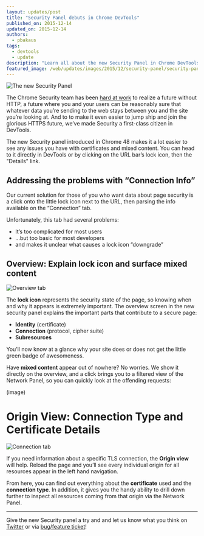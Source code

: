 ```yaml
---
layout: updates/post
title: "Security Panel debuts in Chrome DevTools"
published_on: 2015-12-14
updated_on: 2015-12-14
authors:
  - pbakaus
tags:
  - devtools
  - update
description: "Learn all about the new Security Panel in Chrome DevTools."
featured_image: /web/updates/images/2015/12/security-panel/security-panel.png
---
```


![The new Security Panel](/web/updates/images/2015/12/security-panel/security-panel.png)

The Chrome Security team has been [hard at work](https://www.chromium.org/Home/chromium-security/marking-http-as-non-secure) to realize a future without HTTP, a future where you and your users can be reasonably sure that whatever data you’re sending to the web stays between you and the site you’re looking at. And to to make it even easier to jump ship and join the glorious HTTPS future, we’ve made Security a first-class citizen in DevTools.

The new Security panel introduced in Chrome 48 makes it a lot easier to see any issues you have with certificates and mixed content. You can head to it directly in DevTools or by clicking on the URL bar’s lock icon,  then the "Details" link.

## Addressing the problems with “Connection Info”

Our current solution for those of you who want data about page security is a click onto the little lock icon next to the URL, then parsing the info available on the “Connection” tab.

Unfortunately, this tab had several problems:

 - It’s too complicated for most users
 - ...but too basic for most developers
 - and makes it unclear what causes a lock icon “downgrade”

## Overview: Explain lock icon and surface mixed content

![Overview tab](/web/updates/images/2015/12/security-panel/overview.png)

The **lock icon** represents the security state of the page, so knowing when and why it appears is extremely important. The overview screen in the new security panel explains the important parts that contribute to a secure page:

 - **Identity** (certificate)
 - **Connection** (protocol, cipher suite)
 - **Subresources**

You’ll now know at a glance why your site does or does not get the little green badge of awesomeness.

Have **mixed content** appear out of nowhere? No worries. We show it directly on the overview, and a click brings you to a filtered view of the Network Panel, so you can quickly look at the offending requests:

(image)

# Origin View: Connection Type and Certificate Details

![Connection tab](/web/updates/images/2015/12/security-panel/connection.png)

If you need information about a specific TLS connection, the **Origin view** will help. Reload the page and you’ll see every individual origin for all resources appear in the left hand navigation. 

From here, you can find out everything about the **certificate** used and the **connection type**. In addition, it gives you the handy ability to drill down further to inspect all resources coming from that origin via the Network Panel.

- - -

Give the new Security panel a try and and let us know what you think on [Twitter](https://twitter.com/ChromeDevTools) or via [bug/feature ticket](https://crbug.com/new)!
